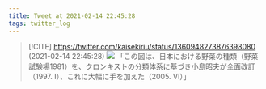 ```yaml
---
title: Tweet at 2021-02-14 22:45:28
tags: twitter_log
---
```


> [!CITE] https://twitter.com/kaisekiriu/status/1360948273876398080 (2021-02-14 22:45:28)
> ![](https://twitter.com/kaisekiriu/status/1360948273876398080)
> 「この図は、日本における野菜の種類（野菜試験場1981）を、クロンキストの分類体系に基づき小島昭夫が全面改訂（1997. I）、これに大幅に手を加えた（2005. VI）」

